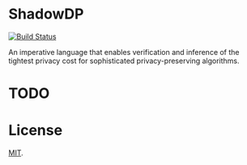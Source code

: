 # ShadowDP

[![Build Status](https://travis-ci.com/RyanWangGit/shadowdp.svg?token=6D8zTzZr7SPui6PzhT2a&branch=master)](https://travis-ci.com/RyanWangGit/shadowdp)

An imperative language that enables verification and inference of the tightest privacy cost for sophisticated privacy-preserving algorithms.

# TODO


# License
[MIT](https://github.com/RyanWangGit/Lang/blob/master/LICENSE).
